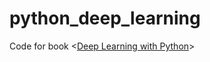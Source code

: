 # python_deep_learning
Code for book &lt;[Deep Learning with Python](https://www.manning.com/books/deep-learning-with-python)>
